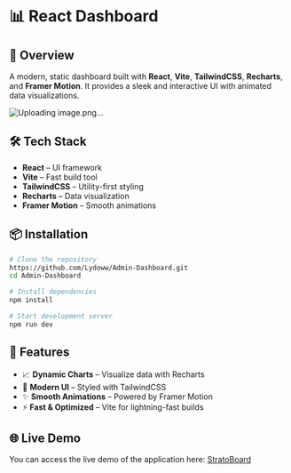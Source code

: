 # 📊 React Dashboard

## 🚀 Overview
A modern, static dashboard built with **React**, **Vite**, **TailwindCSS**, **Recharts**, and **Framer Motion**. It provides a sleek and interactive UI with animated data visualizations.

![Uploading image.png…]()


## 🛠️ Tech Stack
- **React** – UI framework
- **Vite** – Fast build tool
- **TailwindCSS** – Utility-first styling
- **Recharts** – Data visualization
- **Framer Motion** – Smooth animations

## 📦 Installation
```sh
# Clone the repository
https://github.com/Lydoww/Admin-Dashboard.git
cd Admin-Dashboard

# Install dependencies
npm install

# Start development server
npm run dev
```

## 📸 Features
- 📈 **Dynamic Charts** – Visualize data with Recharts
- 🎨 **Modern UI** – Styled with TailwindCSS
- ✨ **Smooth Animations** – Powered by Framer Motion
- ⚡ **Fast & Optimized** – Vite for lightning-fast builds

## 🌐 Live Demo
You can access the live demo of the application here: [StratoBoard](https://stratoboard.netlify.app/)


